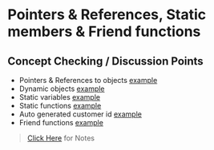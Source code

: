 # Pointers & References, Static members & Friend functions

## Concept Checking / Discussion Points
* Pointers & References to objects [example](refptrdemo.cxx)
* Dynamic objects [example](dynobjdemo.cxx)
* Static variables [example](stvardemo.cxx)
* Static functions [example](stfundemo.cxx)
* Auto generated customer id [example](idgendemo.cxx)
* Friend functions [example](frdemo.cxx)

> [Click Here](Notes.md) for Notes
